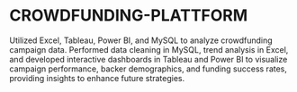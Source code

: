 # CROWDFUNDING-PLATTFORM
   Utilized Excel, Tableau, Power BI, and MySQL to analyze crowdfunding campaign data. Performed data cleaning in MySQL, trend analysis in Excel, and developed interactive dashboards in Tableau and Power BI to visualize campaign performance, backer demographics, and funding success rates, providing insights to enhance future strategies.
